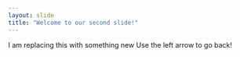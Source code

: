 ```yaml
---
layout: slide
title: "Welcome to our second slide!"
---
```

I am replacing this with something new
Use the left arrow to go back!
